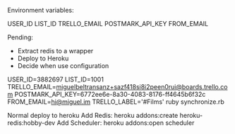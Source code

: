 Environment variables:

USER_ID
LIST_ID
TRELLO_EMAIL
POSTMARK_API_KEY
FROM_EMAIL

Pending:

- Extract redis to a wrapper
- Deploy to Heroku
- Decide when use configuration

USER_ID=3882697 LIST_ID=1001 TRELLO_EMAIL=miguelbeltransanz+sazf418si8i2peen0rui@boards.trello.com POSTMARK_API_KEY=6772ee6e-8a30-4083-8176-ff4645b6f32c FROM_EMAIL=hi@miguel.im TRELLO_LABEL='#Films'  ruby synchronize.rb

Normal deploy to heroku
Add Redis: heroku addons:create heroku-redis:hobby-dev
Add Scheduler: heroku addons:open scheduler
